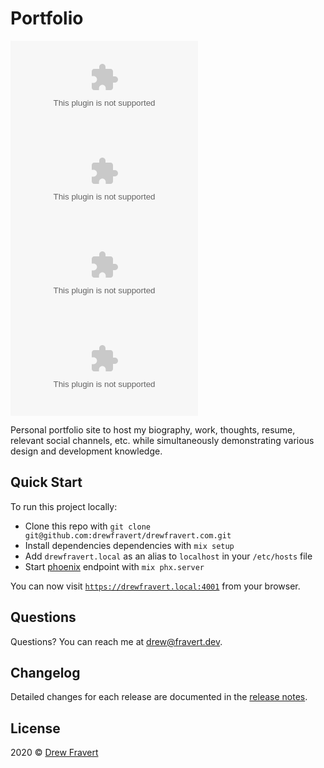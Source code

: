 # Portfolio
[![Release Version](https://img.shields.io/github/v/release/drewfravert/drewfravert.com)](https://github.com/drewfravert/drewfravert.com/releases)
![dependency Status](https://img.shields.io/david/drewfravert/drewfravert.com?path=assets)
![devDependency Status](https://img.shields.io/david/dev/drewfravert/drewfravert.com?path=assets)
![Commit Activity](https://img.shields.io/github/commit-activity/m/drewfravert/drewfravert.com)

Personal portfolio site to host my biography, work, thoughts, resume, relevant social channels, etc. while simultaneously demonstrating various design and development knowledge.


## Quick Start
To run this project locally:

  * Clone this repo with `git clone git@github.com:drewfravert/drewfravert.com.git`
  * Install dependencies dependencies with `mix setup`
  * Add `drewfravert.local` as an alias to `localhost` in your `/etc/hosts` file
  * Start [phoenix](https://hexdocs.pm/phoenix/overview.html) endpoint with `mix phx.server`

You can now visit [`https://drewfravert.local:4001`](https://drewfravert.local:4001) from your browser.


## Questions
Questions? You can reach me at [drew@fravert.dev](mailto:drew@fravert.dev).


## Changelog
Detailed changes for each release are documented in the [release notes](https://github.com/drewfravert/drewfravert.com/releases).


## License
2020 &copy; [Drew Fravert](https://github.com/drewfravert/)
